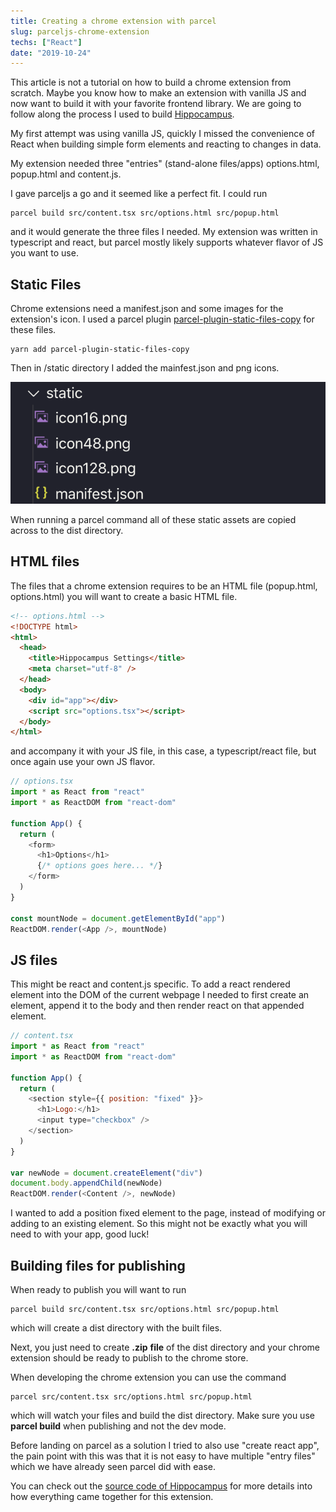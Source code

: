 ```yaml
---
title: Creating a chrome extension with parcel
slug: parceljs-chrome-extension
techs: ["React"]
date: "2019-10-24"
---
```


This article is not a tutorial on how to build a chrome extension from scratch. Maybe you know how to make an extension with vanilla JS and now want to build it with your favorite frontend library. We are going to follow along the process I used to build [Hippocampus](https://github.com/Samic8/Hippocampus).

My first attempt was using vanilla JS, quickly I missed the convenience of React when building simple form elements and reacting to changes in data.

My extension needed three "entries" (stand-alone files/apps) options.html, popup.html and content.js.

I gave parceljs a go and it seemed like a perfect fit. I could run

```
parcel build src/content.tsx src/options.html src/popup.html
```

and it would generate the three files I needed. My extension was written in typescript and react, but parcel mostly likely supports whatever flavor of JS you want to use.

## Static Files

Chrome extensions need a manifest.json and some images for the extension's icon. I used a parcel plugin [parcel-plugin-static-files-copy](https://github.com/elwin013/parcel-plugin-static-files-copy) for these files.

```
yarn add parcel-plugin-static-files-copy
```

Then in <app root>/static directory I added the mainfest.json and png icons.

![](./parceljs-chrome-extension.png)

When running a parcel command all of these static assets are copied across to the dist directory.

## HTML files

The files that a chrome extension requires to be an HTML file (popup.html, options.html) you will want to create a basic HTML file.

```html
<!-- options.html -->
<!DOCTYPE html>
<html>
  <head>
    <title>Hippocampus Settings</title>
    <meta charset="utf-8" />
  </head>
  <body>
    <div id="app"></div>
    <script src="options.tsx"></script>
  </body>
</html>
```

and accompany it with your JS file, in this case, a typescript/react file, but once again use your own JS flavor.

```js
// options.tsx
import * as React from "react"
import * as ReactDOM from "react-dom"

function App() {
  return (
    <form>
      <h1>Options</h1>
      {/* options goes here... */}
    </form>
  )
}

const mountNode = document.getElementById("app")
ReactDOM.render(<App />, mountNode)
```

## JS files

This might be react and content.js specific. To add a react rendered element into the DOM of the current webpage I needed to first create an element, append it to the body and then render react on that appended element.

```js
// content.tsx
import * as React from "react"
import * as ReactDOM from "react-dom"

function App() {
  return (
    <section style={{ position: "fixed" }}>
      <h1>Logo:</h1>
      <input type="checkbox" />
    </section>
  )
}

var newNode = document.createElement("div")
document.body.appendChild(newNode)
ReactDOM.render(<Content />, newNode)
```

I wanted to add a position fixed element to the page, instead of modifying or adding to an existing element. So this might not be exactly what you will need to with your app, good luck!

## Building files for publishing

When ready to publish you will want to run

```
parcel build src/content.tsx src/options.html src/popup.html
```

which will create a dist directory with the built files.

Next, you just need to create **.zip** **file** of the dist directory and your chrome extension should be ready to publish to the chrome store.

When developing the chrome extension you can use the command

```
parcel src/content.tsx src/options.html src/popup.html
```

which will watch your files and build the dist directory. Make sure you use **parcel build** when publishing and not the dev mode.

Before landing on parcel as a solution I tried to also use "create react app", the pain point with this was that it is not easy to have multiple "entry files" which we have already seen parcel did with ease.

You can check out the [source code of Hippocampus](https://github.com/Samic8/Hippocampus) for more details into how everything came together for this extension.
